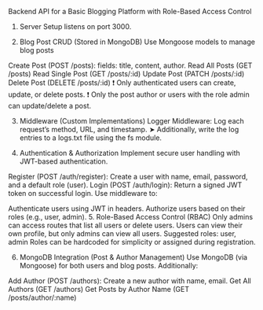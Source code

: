 Backend API for a Basic Blogging Platform with Role-Based Access Control

1. Server Setup
 listens on port 3000.


2. Blog Post CRUD (Stored in MongoDB)
Use Mongoose models to manage blog posts

Create Post (POST /posts): fields: title, content, author.
Read All Posts (GET /posts)
Read Single Post (GET /posts/:id)
Update Post (PATCH /posts/:id)
Delete Post (DELETE /posts/:id)
❗ Only authenticated users can create, update, or delete posts. ❗ Only the post author or users with the role admin can update/delete a post.


3. Middleware (Custom Implementations)
Logger Middleware: Log each request’s method, URL, and timestamp. ➤ Additionally, write the log entries to a logs.txt file using the fs module.


4. Authentication & Authorization
Implement secure user handling with JWT-based authentication.

Register (POST /auth/register): Create a user with name, email, password, and a default role (user).
Login (POST /auth/login): Return a signed JWT token on successful login.
Use middleware to:

Authenticate users using JWT in headers.
Authorize users based on their roles (e.g., user, admin).
5. Role-Based Access Control (RBAC)
Only admins can access routes that list all users or delete users.
Users can view their own profile, but only admins can view all users.
Suggested roles: user, admin Roles can be hardcoded for simplicity or assigned during registration.

6. MongoDB Integration (Post & Author Management)
Use MongoDB (via Mongoose) for both users and blog posts. Additionally:

Add Author (POST /authors): Create a new author with name, email.
Get All Authors (GET /authors)
Get Posts by Author Name (GET /posts/author/:name)

